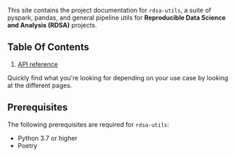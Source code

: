 This site contains the project documentation for `rdsa-utils`, a suite of pyspark, pandas, and general pipeline utils for **Reproducible Data Science and Analysis (RDSA)** projects.

## Table Of Contents

1. [API reference](reference.md)

Quickly find what you're looking for depending on your use case by looking at the different pages.

## Prerequisites

The following prerequisites are required for `rdsa-utils`:

- Python 3.7 or higher
- Poetry
